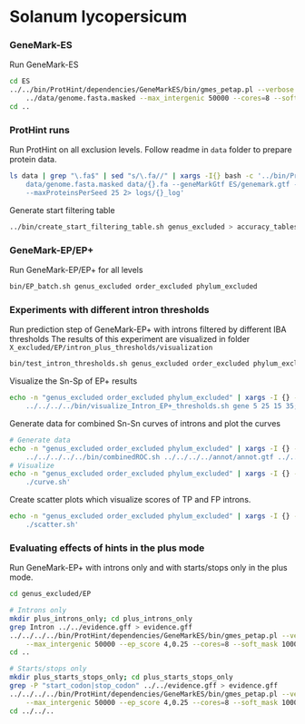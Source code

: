# Solanum lycopersicum

### GeneMark-ES

Run GeneMark-ES

```bash
cd ES
../../bin/ProtHint/dependencies/GeneMarkES/bin/gmes_petap.pl --verbose --seq \
    ../data/genome.fasta.masked --max_intergenic 50000 --cores=8 --soft_mask 1000 --ES > log
cd ..
```

### ProtHint runs

Run ProtHint on all exclusion levels. Follow readme in `data` folder to
prepare protein data.

```bash
ls data | grep "\.fa$" | sed "s/\.fa//" | xargs -I{} bash -c '../bin/ProtHint/bin/prothint.py \
    data/genome.fasta.masked data/{}.fa --geneMarkGtf ES/genemark.gtf --workdir {} \
    --maxProteinsPerSeed 25 2> logs/{}_log'
```

Generate start filtering table

```bash
../bin/create_start_filtering_table.sh genus_excluded > accuracy_tables/start_filtering.tsv
```

### GeneMark-EP/EP+

Run GeneMark-EP/EP+ for all levels

```bash
bin/EP_batch.sh genus_excluded order_excluded phylum_excluded
```

### Experiments with different intron thresholds

Run prediction step of GeneMark-EP+ with introns filtered by different IBA thresholds
The results of this experiment are visualized in folder `X_excluded/EP/intron_plus_thresholds/visualization`

```bash
bin/test_intron_thresholds.sh genus_excluded order_excluded phylum_excluded
```

Visualize the Sn-Sp of EP+ results

```bash
echo -n "genus_excluded order_excluded phylum_excluded" | xargs -I {} -d " " bash -c 'cd {}/EP/intron_plus_thresholds; \
    ../../../../bin/visualize_Intron_EP+_thresholds.sh gene 5 25 15 35; cd ../../'
```

Generate data for combined Sn-Sn curves of introns and plot the curves

```bash
# Generate data
echo -n "genus_excluded order_excluded phylum_excluded" | xargs -I {} -d " " bash -c 'cd {}/EP/intron_plus_thresholds/visualization; \
    ../../../../../bin/combinedROC.sh ../../../../annot/annot.gtf ../../../../annot/pseudo.gff3 ../../../prothint.gff'
# Visualize
echo -n "genus_excluded order_excluded phylum_excluded" | xargs -I {} -d " " bash -c 'cd {}/EP/intron_plus_thresholds/visualization; \
    ./curve.sh'
```

Create scatter plots which visualize scores of TP and FP introns.
```bash
echo -n "genus_excluded order_excluded phylum_excluded" | xargs -I {} -d " " bash -c 'cd {}/EP/intron_plus_thresholds/visualization; \
    ./scatter.sh'
```

### Evaluating effects of hints in the plus mode

Run GeneMark-EP+ with introns only and with starts/stops only in the plus mode.

```bash
cd genus_excluded/EP

# Introns only
mkdir plus_introns_only; cd plus_introns_only
grep Intron ../../evidence.gff > evidence.gff
../../../../bin/ProtHint/dependencies/GeneMarkES/bin/gmes_petap.pl --verbose --seq ../../../data/genome.fasta.masked \
    --max_intergenic 50000 --ep_score 4,0.25 --cores=8 --soft_mask 1000 --EP ../../prothint.gff --evidence evidence.gff > log
cd ..

# Starts/stops only
mkdir plus_starts_stops_only; cd plus_starts_stops_only
grep -P "start_codon|stop_codon" ../../evidence.gff > evidence.gff
../../../../bin/ProtHint/dependencies/GeneMarkES/bin/gmes_petap.pl --verbose --seq ../../../data/genome.fasta.masked \
    --max_intergenic 50000 --ep_score 4,0.25 --cores=8 --soft_mask 1000 --EP ../../prothint.gff --evidence evidence.gff > log
cd ../../..
```
